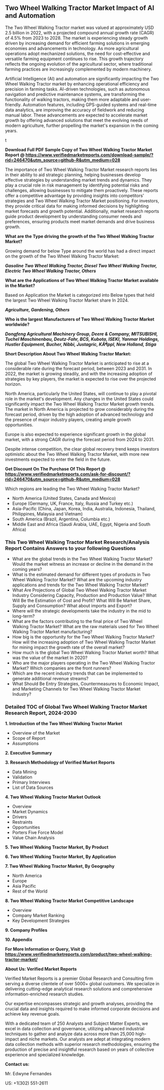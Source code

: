 <h2>Two Wheel Walking Tractor Market Impact of AI and Automation</h2><p>The Two Wheel Walking Tractor market was valued at approximately USD 2.5 billion in 2022, with a projected compound annual growth rate (CAGR) of 4.5% from 2023 to 2028. The market is experiencing steady growth driven by increasing demand for efficient farming solutions in emerging economies and advancements in technology. As more agricultural operations adopt mechanized solutions, the need for cost-effective and versatile farming equipment continues to rise. This growth trajectory reflects the ongoing evolution of the agricultural sector, where traditional farming practices are increasingly complemented by modern machinery.</p><p>Artificial Intelligence (AI) and automation are significantly impacting the Two Wheel Walking Tractor market by enhancing operational efficiency and precision in farming tasks. AI-driven technologies, such as autonomous navigation and predictive maintenance systems, are transforming the functionality of walking tractors, making them more adaptable and user-friendly. Automation features, including GPS-guided systems and real-time data analytics, are improving the accuracy of fieldwork and reducing manual labor. These advancements are expected to accelerate market growth by offering advanced solutions that meet the evolving needs of modern agriculture, further propelling the market's expansion in the coming years.</p>t</p><p id="" class=""><strong>Download Full PDF Sample Copy of Two Wheel Walking Tractor Market Report @ <a href="https://www.verifiedmarketreports.com/download-sample/?rid=246470&utm_source=github-R&utm_medium=028" target="_blank">https://www.verifiedmarketreports.com/download-sample/?rid=246470&utm_source=github-R&utm_medium=028</a></strong></p><p>The importance of&nbsp;Two Wheel Walking Tractor Market research reports lies in their ability to aid strategic planning, helping businesses develop effective strategies by understanding market trends and dynamics. They play a crucial role in risk management by identifying potential risks and challenges, allowing businesses to mitigate them proactively. These reports offer a competitive advantage by providing insights into competitors' strategies and Two Wheel Walking Tractor Market positioning. For investors, they provide critical data for making informed decisions by highlighting market forecasts and growth potential. Additionally, market research reports guide product development by understanding consumer needs and preferences, ensuring products meet market demands and drive business growth.</p><p><strong>What are the&nbsp;Type driving the growth of the Two Wheel Walking Tractor Market?</strong></p><p id="" class="">Growing demand for below Type around the world has had a direct impact on the growth of the Two Wheel Walking Tractor Market:</p><em><strong>Gasoline Two Wheel Walking Tractor, Diesel Two Wheel Walking Tractor, Electric Two Wheel Walking Tractor, Others</strong></em></p><strong>What are the&nbsp;Applications&nbsp;of Two Wheel Walking Tractor Market available in the Market?</strong></p><p id="" class="">Based on Application the Market is categorized into Below types that held the largest Two Wheel Walking Tractor Market share In 2024.</p><em><strong>Agriculture, Gardening, Others</strong></em></p><strong>Who is the largest Manufacturers of Two Wheel Walking Tractor Market worldwide?</strong></p><p><em><strong>Dongfeng Agricultural Machinery Group, Deere & Company, MITSUBISHI, Tuchel Maschinenbau, Deutz-Fahr, BCS, Kubota, ISEKI, Yanmar Holdings, Hustler Equipment, Bucher, Nibbi, Justagric, KÃ¶ppl, New Holland, Stiga</strong></em></p><p id="" class=""><strong>Short Description About Two Wheel Walking Tractor Market:</strong></p><p>The global Two Wheel Walking Tractor Market is anticipated to rise at a considerable rate during the forecast period, between 2023 and 2031. In 2022, the market is growing steadily, and with the increasing adoption of strategies by key players, the market is expected to rise over the projected horizon.</p><p>North America, particularly the United States, will continue to play a pivotal role in the market's development. Any changes in the United States could significantly impact the Two Wheel Walking Tractor Market growth trends. The market in North America is projected to grow considerably during the forecast period, driven by the high adoption of advanced technology and the presence of major industry players, creating ample growth opportunities.</p><p>Europe is also expected to experience significant growth in the global market, with a strong CAGR during the forecast period from 2024 to 2031.</p><p>Despite intense competition, the clear global recovery trend keeps investors optimistic about the Two Wheel Walking Tractor Market, with more new investments expected to enter the field in the future.</p><p id="" class=""><strong>Get Discount On The Purchase Of This Report @ <a href="https://www.verifiedmarketreports.com/ask-for-discount/?rid=246470&utm_source=github-R&utm_medium=028" target="_blank">https://www.verifiedmarketreports.com/ask-for-discount/?rid=246470&utm_source=github-R&utm_medium=028</a></strong></p>Which regions are leading the Two Wheel Walking Tractor Market?</p><ul><li>North America (United States, Canada and Mexico)</li><li>Europe (Germany, UK, France, Italy, Russia and Turkey etc.)</li><li>Asia-Pacific (China, Japan, Korea, India, Australia, Indonesia, Thailand, Philippines, Malaysia and Vietnam)</li><li>South America (Brazil, Argentina, Columbia etc.)</li><li>Middle East and Africa (Saudi Arabia, UAE, Egypt, Nigeria and South Africa)</li></ul><h3 id="" class="">This Two Wheel Walking Tractor Market Research/Analysis Report Contains Answers to your following Questions</h3><ul><li>What are the global trends in the Two Wheel Walking Tractor Market? Would the market witness an increase or decline in the demand in the coming years?</li><li>What is the estimated demand for different types of products in Two Wheel Walking Tractor Market? What are the upcoming industry applications and trends for the Two Wheel Walking Tractor Market?</li><li>What Are Projections of Global Two Wheel Walking Tractor Market Industry Considering Capacity, Production and Production Value? What Will Be the Estimation of Cost and Profit? What Will Be Market Share, Supply and Consumption? What about imports and Export?</li><li>Where will the strategic developments take the industry in the mid to long-term?</li><li>What are the factors contributing to the final price of Two Wheel Walking Tractor Market? What are the raw materials used for Two Wheel Walking Tractor Market manufacturing?</li><li>How big is the opportunity for the Two Wheel Walking Tractor Market? How will the increasing adoption of Two Wheel Walking Tractor Market for mining impact the growth rate of the overall market?</li><li>How much is the global Two Wheel Walking Tractor Market worth? What was the value of the market In 2020?</li><li>Who are the major players operating in the Two Wheel Walking Tractor Market? Which companies are the front runners?</li><li>Which are the recent industry trends that can be implemented to generate additional revenue streams?</li><li>What Should Be Entry Strategies, Countermeasures to Economic Impact, and Marketing Channels for Two Wheel Walking Tractor Market Industry?</li></ul><h3 id="" class="">Detailed TOC of Global Two Wheel Walking Tractor Market Research Report, 2024-2030</h3><p id="" class=""><strong>1. Introduction of the Two Wheel Walking Tractor Market</strong></p><ul><li>Overview of the Market</li><li>Scope of Report</li><li>Assumptions</li></ul><p id="" class=""><strong>2. Executive Summary</strong></p><p id="" class=""><strong>3. Research Methodology of Verified Market Reports</strong></p><ul><li>Data Mining</li><li>Validation</li><li>Primary Interviews</li><li>List of Data Sources</li></ul><p id="" class=""><strong>4. Two Wheel Walking Tractor Market Outlook</strong></p><ul><li>Overview</li><li>Market Dynamics</li><li>Drivers</li><li>Restraints</li><li>Opportunities</li><li>Porters Five Force Model</li><li>Value Chain Analysis</li></ul><p id="" class=""><strong>5. Two Wheel Walking Tractor Market, By Product</strong></p><p id="" class=""><strong>6. Two Wheel Walking Tractor Market, By Application</strong></p><p id="" class=""><strong>7. Two Wheel Walking Tractor Market, By Geography</strong></p><ul><li>North America</li><li>Europe</li><li>Asia Pacific</li><li>Rest of the World</li></ul><p id="" class=""><strong>8. Two Wheel Walking Tractor Market Competitive Landscape</strong></p><ul><li>Overview</li><li>Company Market Ranking</li><li>Key Development Strategies</li></ul><p id="" class=""><strong>9. Company Profiles</strong></p><p id="" class=""><strong>10. Appendix</strong></p><p id="" class=""><strong>For More Information or Query, Visit @ <a href="https://www.verifiedmarketreports.com/product/two-wheel-walking-tractor-market/" target="_blank">https://www.verifiedmarketreports.com/product/two-wheel-walking-tractor-market/</a></strong></p><p id="" class=""><strong>About Us: Verified Market Reports</strong></p><p id="" class="">Verified Market Reports is a premier Global Research and Consulting firm serving a diverse clientele of over 5000+ global customers. We specialize in delivering cutting-edge analytical research solutions and comprehensive information-enriched research studies.</p><p id="" class="">Our expertise encompasses strategic and growth analyses, providing the crucial data and insights required to make informed corporate decisions and achieve key revenue goals.</p><p id="" class="">With a dedicated team of 250 Analysts and Subject Matter Experts, we excel in data collection and governance, utilizing advanced industrial techniques to gather and analyze data across more than 25,000 high-impact and niche markets. Our analysts are adept at integrating modern data collection methods with superior research methodologies, ensuring the production of precise and insightful research based on years of collective experience and specialized knowledge.</p><p id="" class=""><strong>Contact us:</strong></p><p id="" class="">Mr. Edwyne Fernandes</p><p id="" class="">US: +1(302) 551-2611</p>